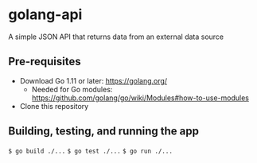 # golang-api

A simple JSON API that returns data from an external data source

## Pre-requisites
* Download Go 1.11 or later: https://golang.org/
    * Needed for Go modules: https://github.com/golang/go/wiki/Modules#how-to-use-modules 
* Clone this repository

## Building, testing, and running the app
`$ go build ./...`
`$ go test ./...`
`$ go run ./...`
